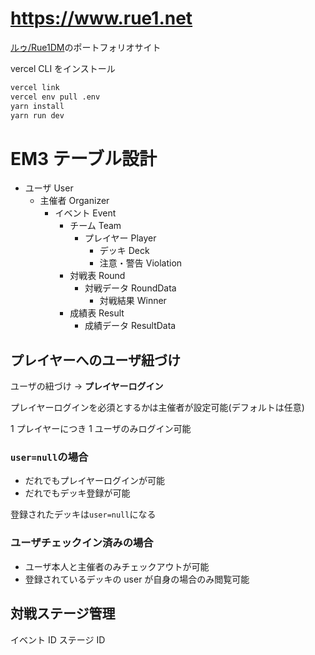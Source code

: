 # https://www.rue1.net

[ルゥ/Rue1DM](https://twitter.com/Rue1DM)のポートフォリオサイト

vercel CLI をインストール

```sh
vercel link
vercel env pull .env
yarn install
yarn run dev
```

# EM3 テーブル設計

- ユーザ User
  - 主催者 Organizer
    - イベント Event
      - チーム Team
        - プレイヤー Player
          - デッキ Deck
          - 注意・警告 Violation
      - 対戦表 Round
        - 対戦データ RoundData
          - 対戦結果 Winner
      - 成績表 Result
        - 成績データ ResultData

## プレイヤーへのユーザ紐づけ

ユーザの紐づけ → **プレイヤーログイン**

プレイヤーログインを必須とするかは主催者が設定可能(デフォルトは任意)

1 プレイヤーにつき 1 ユーザのみログイン可能

### `user=null`の場合

- だれでもプレイヤーログインが可能
- だれでもデッキ登録が可能

登録されたデッキは`user=null`になる

### ユーザチェックイン済みの場合

- ユーザ本人と主催者のみチェックアウトが可能
- 登録されているデッキの user が自身の場合のみ閲覧可能

## 対戦ステージ管理

イベント ID ステージ ID
